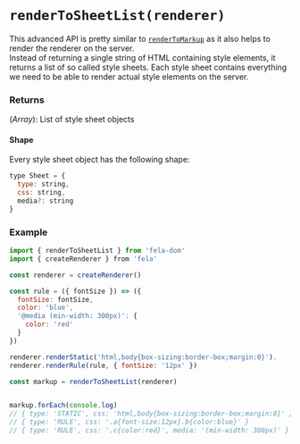 # `renderToSheetList(renderer)`

This advanced API is pretty similar to [`renderToMarkup`](renderToMarkup.md) as it also helps to render the renderer on the server.<br>
Instead of returning a single string of HTML containing style elements, it returns a list of so called style sheets.
Each style sheet contains everything we need to be able to render actual style elements on the server.


### Returns
(*Array*): List of style sheet objects

#### Shape
Every style sheet object has the following shape:
```javascript
type Sheet = {
  type: string,
  css: string,
  media?: string
}
```

### Example
```javascript
import { renderToSheetList } from 'fela-dom'
import { createRenderer } from 'fela'

const renderer = createRenderer()

const rule = ({ fontSize }) => ({
  fontSize: fontSize,
  color: 'blue',
  '@media (min-width: 300px)': {
    color: 'red'
  }
})

renderer.renderStatic('html,body{box-sizing:border-box;margin:0}').
renderer.renderRule(rule, { fontSize: '12px' })

const markup = renderToSheetList(renderer)


markup.forEach(console.log)
// { type: 'STATIC', css: 'html,body{box-sizing:border-box;margin:0}' }
// { type: 'RULE', css: '.a{font-size:12px}.b{color:blue}' }
// { type: 'RULE', css: '.c{color:red}', media: '(min-width: 300px)' }
```
